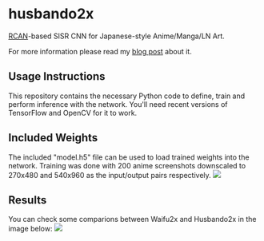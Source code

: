 # husbando2x
[RCAN](https://arxiv.org/abs/1807.02758)-based SISR CNN for Japanese-style Anime/Manga/LN Art.

For more information please read my [blog post](https://artoriuz.github.io/blog/super_resolution_2.html) about it.

## Usage Instructions
This repository contains the necessary Python code to define, train and perform inference with the network. You'll need recent versions of TensorFlow and OpenCV for it to work.

## Included Weights
The included "model.h5" file can be used to load trained weights into the network. Training was done with 200 anime screenshots downscaled to 270x480 and 540x960 as the input/output pairs respectively.
<img src="https://artoriuz.github.io/blog/images/husbando2x/trainingdata.png">

## Results
You can check some comparions between Waifu2x and Husbando2x in the image below:
<img src="https://artoriuz.github.io/blog/images/husbando2x/comparison2.png">
